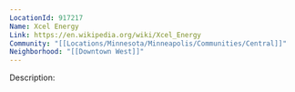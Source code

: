 ```yaml
---
LocationId: 917217
Name: Xcel Energy
Link: https://en.wikipedia.org/wiki/Xcel_Energy 
Community: "[[Locations/Minnesota/Minneapolis/Communities/Central]]"
Neighborhood: "[[Downtown West]]"
---
```


Description: